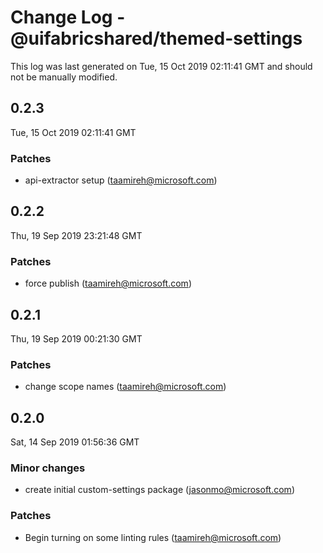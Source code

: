 # Change Log - @uifabricshared/themed-settings

This log was last generated on Tue, 15 Oct 2019 02:11:41 GMT and should not be manually modified.

## 0.2.3
Tue, 15 Oct 2019 02:11:41 GMT

### Patches

- api-extractor setup (taamireh@microsoft.com)
## 0.2.2
Thu, 19 Sep 2019 23:21:48 GMT

### Patches

- force publish (taamireh@microsoft.com)
## 0.2.1
Thu, 19 Sep 2019 00:21:30 GMT

### Patches

- change scope names (taamireh@microsoft.com)
## 0.2.0
Sat, 14 Sep 2019 01:56:36 GMT

### Minor changes

- create initial custom-settings package (jasonmo@microsoft.com)
### Patches

- Begin turning on some linting rules (taamireh@microsoft.com)